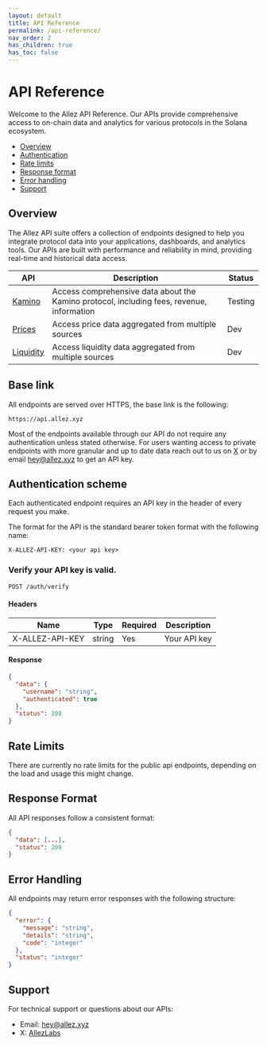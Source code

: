 ```yaml
---
layout: default
title: API Reference
permalink: /api-reference/
nav_order: 2
has_children: true
has_toc: false
---
```


# API Reference

Welcome to the Allez API Reference. Our APIs provide comprehensive access to on-chain data and analytics for various protocols in the Solana ecosystem.

- [Overview](#overview)
- [Authentication](#authentication-scheme)
- [Rate limits](#rate-limits)
- [Response format](#response-format)
- [Error handling](#error-handling)
- [Support](#support)

## Overview

The Allez API suite offers a collection of endpoints designed to help you integrate protocol data into your applications, dashboards, and analytics tools. Our APIs are built with performance and reliability in mind, providing real-time and historical data access.

| API | Description | Status |
|-----|-------------|---------|
| [Kamino](/api-reference/kamino) | Access comprehensive data about the Kamino protocol, including fees, revenue,  information | Testing |
| [Prices](/api-reference/prices) | Access price data aggregated from multiple sources | Dev |
| [Liquidity](/api-reference/liquidity) | Access liquidity data aggregated from multiple sources | Dev |

## Base link
All endpoints are served over HTTPS, the base link is the following:
```
https://api.allez.xyz
```

Most of the endpoints available through our API do not require any authentication unless stated otherwise. For users wanting access to private endpoints with more granular and up to date data reach out to us on [X](https://x.com/AllezLabs) or by email [hey@allez.xyz](mailto:hey@allez.xyz) to get an API key.


## Authentication scheme
Each authenticated endpoint requires an API key in the header of every request you make.

The format for the API is the standard bearer token format with the following name:

```
X-ALLEZ-API-KEY: <your api key>
```
### Verify your API key is valid.

```
POST /auth/verify
```

#### Headers

| Name | Type | Required | Description |
|------|------|----------|-------------|
| X-ALLEZ-API-KEY | string | Yes | Your API key |

#### Response

```json
{
  "data": {
    "username": "string",
    "authenticated": true
  },
  "status": 200
}
``` 

## Rate Limits

There are currently no rate limits for the public api endpoints, depending on the load and usage this might change.

## Response Format

All API responses follow a consistent format:

```json
{
  "data": [...],
  "status": 200
}
```

## Error Handling

All endpoints may return error responses with the following structure:

```json
{
  "error": {
    "message": "string",
    "details": "string",
    "code": "integer"
  },
  "status": "integer"
}
```

## Support

For technical support or questions about our APIs:
- Email: [hey@allez.xyz](mailto:hey@allez.xyz)
- X: [AllezLabs](https://x.com/AllezLabs)